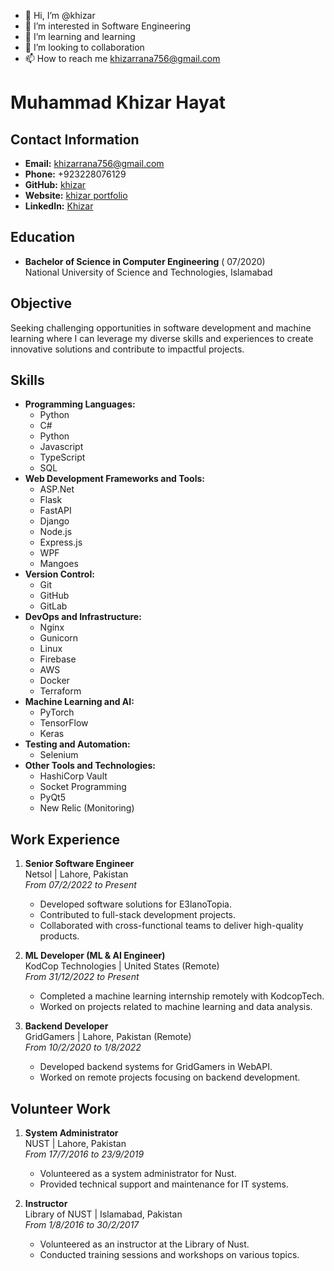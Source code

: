 - 👋 Hi, I’m @khizar
- 👀 I’m interested in Software Engineering
- 🌱 I’m learning and learning
- 💞️ I’m looking to collaboration
- 📫 How to reach me khizarrana756@gmail.com
# Muhammad Khizar Hayat

## Contact Information
- **Email:** khizarrana756@gmail.com
- **Phone:** +923228076129
- **GitHub:** [khizar](https://github.com/khizarkhizar/khizarkhizar)
- **Website:** [khizar portfolio](https://khizarkhizar.github.io/home)
- **LinkedIn:** [Khizar](https://www.linkedin.com/in/softengrkhizar/)

## Education
- **Bachelor of Science in Computer Engineering** ( 07/2020)  
  National University of Science and Technologies, Islamabad

## Objective
Seeking challenging opportunities in software development and machine learning where I can leverage my diverse skills and experiences to create innovative solutions and contribute to impactful projects.

## Skills
- **Programming Languages:** 
  - Python
  - C#
  - Python
  - Javascript
  - TypeScript
  - SQL
- **Web Development Frameworks and Tools:**
  - ASP.Net 
  - Flask
  - FastAPI
  - Django
  - Node.js
  - Express.js
  - WPF
  - Mangoes
- **Version Control:**
  - Git
  - GitHub
  - GitLab
- **DevOps and Infrastructure:**
  - Nginx
  - Gunicorn
  - Linux
  - Firebase
  - AWS
  - Docker
  - Terraform
- **Machine Learning and AI:**
  - PyTorch
  - TensorFlow
  - Keras
- **Testing and Automation:**
  - Selenium
- **Other Tools and Technologies:**
  - HashiCorp Vault
  - Socket Programming
  - PyQt5
  - New Relic (Monitoring)

## Work Experience
1. **Senior Software Engineer**  
   Netsol | Lahore, Pakistan  
   *From 07/2/2022 to Present*  
   - Developed software solutions for E3lanoTopia.
   - Contributed to full-stack development projects.
   - Collaborated with cross-functional teams to deliver high-quality products.

2. **ML Developer (ML & AI Engineer)**  
   KodCop Technologies | United States (Remote)  
   *From 31/12/2022 to Present*  
   - Completed a machine learning internship remotely with KodcopTech.
   - Worked on projects related to machine learning and data analysis.

3. **Backend Developer**  
   GridGamers | Lahore, Pakistan (Remote)  
   *From 10/2/2020 to 1/8/2022*  
   - Developed backend systems for GridGamers in WebAPI.
   - Worked on remote projects focusing on backend development.
 
## Volunteer Work
1. **System Administrator**  
   NUST | Lahore, Pakistan  
   *From 17/7/2016 to 23/9/2019*  
   - Volunteered as a system administrator for Nust.
   - Provided technical support and maintenance for IT systems.

2. **Instructor**  
   Library of NUST | Islamabad, Pakistan  
   *From 1/8/2016 to 30/2/2017*  
   - Volunteered as an instructor at the Library of Nust.
   - Conducted training sessions and workshops on various topics.
 
<!---
khizarkhizar/khizarkhizar is a ✨ special ✨ repository because its `README.md` (this file) appears on your GitHub profile.
You can click the Preview link to take a look at your changes.
--->
